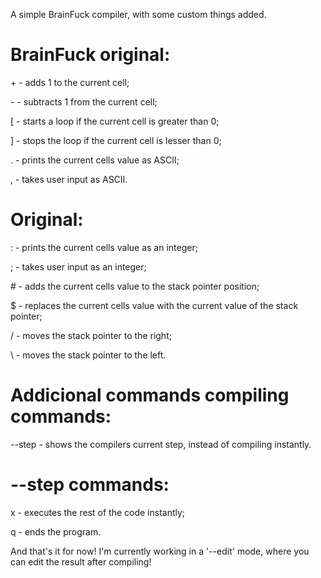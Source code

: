 A simple BrainFuck compiler, with some custom things added.

# BrainFuck original:

\+ - adds 1 to the current cell;

\- - subtracts 1 from the current cell;

[ - starts a loop if the current cell is greater than 0;

] - stops the loop if the current cell is lesser than 0;

. - prints the current cells value as ASCII;

, - takes user input as ASCII.

# Original:

: - prints the current cells value as an integer;

; - takes user input as an integer;

\# - adds the current cells value to the stack pointer position; 

$ - replaces the current cells value with the current value of the stack pointer;

/ - moves the stack pointer to the right;

\ - moves the stack pointer to the left.

# Addicional commands compiling commands:

--step - shows the compilers current step, instead of compiling instantly.

# --step commands:

x - executes the rest of the code instantly;

q - ends the program.

And that's it for now! I'm currently working in a '--edit' mode, where you can edit the result after compiling!
